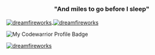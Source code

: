 <h3 align="center">"And miles to go before I sleep"</h3>

<a href="https://www.linkedin.com/in/serhan-eraslan/" target="_blank">
  <img align="center" src="https://github-readme-streak-stats.herokuapp.com/?user=dreamfireworks&theme=dark" alt="dreamfireworks" />
</a>

<a href="https://www.linkedin.com/in/serhan-eraslan/" target="_blank">
  <img align="center" src="https://github-readme-stats.vercel.app/api/top-langs?username=dreamfireworks&show_icons=true&locale=en&layout=compact&theme=dark&hide=jupyter%20notebook" alt="dreamfireworks" />
</a>

![My Codewarrior Profile Badge](https://www.codewars.com/users/DreamFireworks/badges/small)
<br>

<a href="https://www.linkedin.com/in/serhan-eraslan/" target="_blank" align="left">
  <img src="https://komarev.com/ghpvc/?username=dreamfireworks&label=Profile%20views&color=0e75b6&style=flat" alt="dreamfireworks" />
</a>
